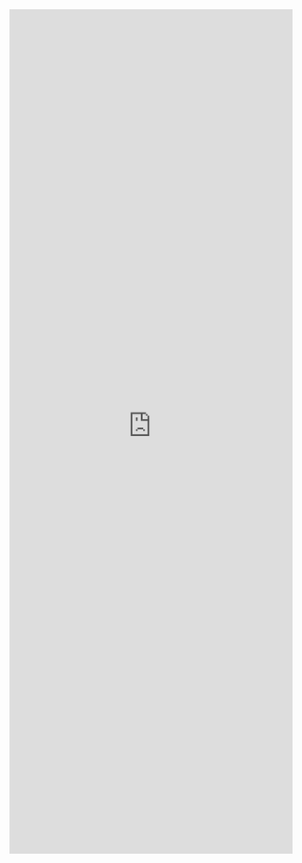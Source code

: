 <iframe title='ActivityItem Examples' src='https://fabricweb.z5.web.core.windows.net/pr-deploy-site/refs/pull/9333/merge/fabric-website-resources/dist/index.html#/examples/activityitem?docsExample=true' frameborder='no' width='100%' height='1500'>